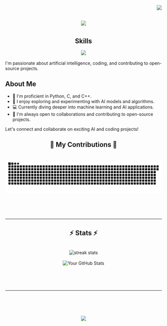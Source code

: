 <img align="right" src="https://visitor-badge.laobi.icu/badge?page_id=Meshwa428.Meshwa428" />

<h1 align="center">
    <img src="https://readme-typing-svg.herokuapp.com/?font=Righteous&size=35&center=true&vCenter=true&width=500&height=70&duration=4000&lines=Hi+There!+👋;+I'm+Meshwa+Patel!;" />
</h1>

<h2 align="center">Skills </h2>

<p align="center">
  <a href="https://skillicons.dev">
    <img src="https://skillicons.dev/icons?i=python,vscode,c,cpp,fastapi,flask,html,css,github,git,nodejs,express,javascript,react" />
  </a>
</p>
I'm passionate about artificial intelligence, coding, and contributing to open-source projects.

## About Me

- 🌱 I'm proficient in Python, C, and C++.
- 🔭 I enjoy exploring and experimenting with AI models and algorithms.
- 💻 Currently diving deeper into machine learning and AI applications.
- 🤝 I'm always open to collaborations and contributing to open-source projects.

Let's connect and collaborate on exciting AI and coding projects!

<div align="center">
  <h2>🐍 My Contributions 🐍</h2>
  <br>
  <img alt="snake eating my contributions" src="https://raw.githubusercontent.com/Meshwa428/Meshwa428/output/github-contribution-grid-snake.svg" />
  
  <br/><br/><br/>
</div>

<hr/>

<h2 align="center">⚡ Stats ⚡</h2>
<br>
<div align=center>
  <img width=390 src="https://github-readme-streak-stats-salesp07.vercel.app/?user=Meshwa428&count_private=true&theme=tokyonight&border_radius=10" alt="streak stats"/>
    <br/><br/>
    <img src="https://github-readme-stats.vercel.app/api?username=Meshwa428&show_icons=true&theme=radical" alt="Your GitHub Stats"/>
</div>

<br/>

<br/><br/>

<hr/>

<br/>
<h1 align="center">
    <img src="https://readme-typing-svg.herokuapp.com/?font=Righteous&size=35&center=true&vCenter=true&width=500&height=70&duration=4000&lines=Thanks+for+visiting!+👋;+I'm+always+there+to+colab!;" />
</h1>
<br/>